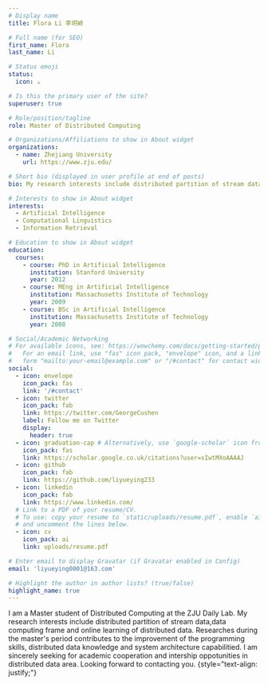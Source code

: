 ```yaml
---
# Display name
title: Flora Li 李玥颖

# Full name (for SEO)
first_name: Flora
last_name: Li

# Status emoji
status:
  icon: ☕️

# Is this the primary user of the site?
superuser: true

# Role/position/tagline
role: Master of Distributed Computing

# Organizations/Affiliations to show in About widget
organizations:
  - name: Zhejiang University
    url: https://www.zju.edu/

# Short bio (displayed in user profile at end of posts)
bio: My research interests include distributed partition of stream data and online learning of distributeed data.

# Interests to show in About widget
interests:
  - Artificial Intelligence
  - Computational Linguistics
  - Information Retrieval

# Education to show in About widget
education:
  courses:
    - course: PhD in Artificial Intelligence
      institution: Stanford University
      year: 2012
    - course: MEng in Artificial Intelligence
      institution: Massachusetts Institute of Technology
      year: 2009
    - course: BSc in Artificial Intelligence
      institution: Massachusetts Institute of Technology
      year: 2008

# Social/Academic Networking
# For available icons, see: https://wowchemy.com/docs/getting-started/page-builder/#icons
#   For an email link, use "fas" icon pack, "envelope" icon, and a link in the
#   form "mailto:your-email@example.com" or "/#contact" for contact widget.
social:
  - icon: envelope
    icon_pack: fas
    link: '/#contact'
  - icon: twitter
    icon_pack: fab
    link: https://twitter.com/GeorgeCushen
    label: Follow me on Twitter
    display:
      header: true
  - icon: graduation-cap # Alternatively, use `google-scholar` icon from `ai` icon pack
    icon_pack: fas
    link: https://scholar.google.co.uk/citations?user=sIwtMXoAAAAJ
  - icon: github
    icon_pack: fab
    link: https://github.com/liyueying233
  - icon: linkedin
    icon_pack: fab
    link: https://www.linkedin.com/
  # Link to a PDF of your resume/CV.
  # To use: copy your resume to `static/uploads/resume.pdf`, enable `ai` icons in `params.yaml`,
  # and uncomment the lines below.
  - icon: cv
    icon_pack: ai
    link: uploads/resume.pdf

# Enter email to display Gravatar (if Gravatar enabled in Config)
email: 'liyueying0001@163.com'

# Highlight the author in author lists? (true/false)
highlight_name: true
---
```


I am a Master student of Distributed Computing at the ZJU Daily Lab. My research interests include distributed partition of stream data,data computing frame and online learning of distributed data. Researches during the master's period contributes to the improvement of the programming skills, distributed data knowledge and system architecture capabilitied. I am sincerely seeking for academic cooperation and intership oppotunities in distributed data area. Looking forward to contacting you.
{style="text-align: justify;"}
